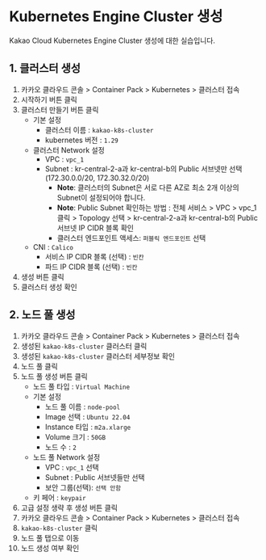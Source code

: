 # Kubernetes Engine Cluster 생성

Kakao Cloud Kubernetes Engine Cluster 생성에 대한 실습입니다.

## 1. 클러스터 생성

1. 카카오 클라우드 콘솔 > Container Pack > Kubernetes > 클러스터 접속
2. 시작하기 버튼 클릭
3. 클러스터 만들기 버튼 클릭
   - 기본 설정
     - 클러스터 이름 : `kakao-k8s-cluster`
     - kubernetes 버전 : `1.29`
   - 클러스터 Network 설정
     - VPC : `vpc_1`
     - Subnet : kr-central-2-a과 kr-central-b의 Public 서브넷만 선택(172.30.0.0/20, 172.30.32.0/20)
       - **Note**: 클러스터의 Subnet은 서로 다른 AZ로 최소 2개 이상의 Subnet이 설정되어야 합니다.
       - **Note**: Public Subnet 확인하는 방법 : 전체 서비스 > VPC > vpc_1 클릭 > Topology 선택 >  kr-central-2-a과 kr-central-b의 Public 서브넷 IP CIDR 블록 확인
       - 클러스터 엔드포인트 액세스: `퍼블릭 엔드포인트` 선택
    - CNI : `Calico`
      - 서비스 IP CIDR 블록 (선택) : `빈칸`
      - 파드 IP CIDR 블록 (선택) : `빈칸`
4. 생성 버튼 클릭
5. 클러스터 생성 확인

## 2. 노드 풀 생성

1. 카카오 클라우드 콘솔 > Container Pack > Kubernetes > 클러스터 접속
2. 생성된 `kakao-k8s-cluster` 클러스터 클릭
3. 생성된 `kakao-k8s-cluster` 클러스터 세부정보 확인
4. 노드 풀 클릭
5. 노드 풀 생성 버튼 클릭
   - 노드 풀 타입 : `Virtual Machine`
   - 기본 설정
     - 노드 풀 이름 : `node-pool`
     - Image 선택 : `Ubuntu 22.04`
     - Instance 타입 : `m2a.xlarge`
     - Volume 크기 : `50GB`
     - 노드 수 : `2`
   - 노드 풀 Network 설정
     - VPC : `vpc_1` 선택
     - Subnet : Public 서브넷들만 선택
     - 보안 그룹(선택): `선택 안함`
   - 키 페어 : `keypair`
6. 고급 설정 생략 후 생성 버튼 클릭
7. 카카오 클라우드 콘솔 > Container Pack > Kubernetes > 클러스터 접속
8. `kakao-k8s-cluster` 클릭
9. 노드 풀 탭으로 이동
10. 노드 생성 여부 확인
